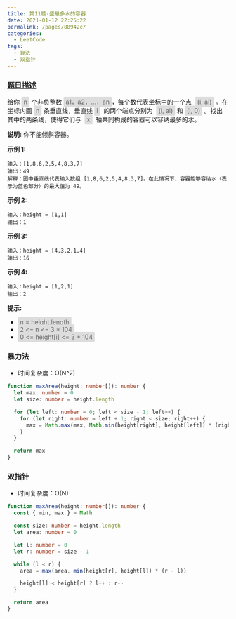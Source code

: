 ```yaml
---
title: 第11题-盛最多水的容器
date: 2021-01-12 22:25:22
permalink: /pages/88942c/
categories:
  - LeetCode
tags:
  - 算法
  - 双指针
---
```


### [题目描述](https://leetcode-cn.com/problems/container-with-most-water/)

给你 <span style="background: #ddd; color: #666; padding: 3px 5px; border-radius: 2px;">n</span> 个非负整数 <span style="background: #ddd; color: #666; padding: 3px 5px; border-radius: 2px;">a1，a2，...，an</span>，每个数代表坐标中的一个点  <span style="background: #ddd; color: #666; padding: 3px 5px; border-radius: 2px;">(i, ai)</span> 。在坐标内画 <span style="background: #ddd; color: #666; padding: 3px 5px; border-radius: 2px;">n</span> 条垂直线，垂直线 <span style="background: #ddd; color: #666; padding: 3px 5px; border-radius: 2px;">i</span>  的两个端点分别为  <span style="background: #ddd; color: #666; padding: 3px 5px; border-radius: 2px;">(i, ai)</span> 和 <span style="background: #ddd; color: #666; padding: 3px 5px; border-radius: 2px;">(i, 0)</span> 。找出其中的两条线，使得它们与  <span style="background: #ddd; color: #666; padding: 3px 5px; border-radius: 2px;">x</span>  轴共同构成的容器可以容纳最多的水。

<!-- more -->

**说明:** 你不能倾斜容器。

**示例 1:**

```
输入：[1,8,6,2,5,4,8,3,7]
输出：49
解释：图中垂直线代表输入数组 [1,8,6,2,5,4,8,3,7]。在此情况下，容器能够容纳水（表示为蓝色部分）的最大值为 49。
```

**示例 2:**

```
输入：height = [1,1]
输出：1
```

**示例 3:**

```
输入：height = [4,3,2,1,4]
输出：16
```

**示例 4:**

```
输入：height = [1,2,1]
输出：2
```

**提示:**

- <span style="background: #ddd; color: #666; padding: 3px 5px; border-radius: 2px;">n = height.length</span>
- <span style="background: #ddd; color: #666; padding: 3px 5px; border-radius: 2px;">2 <= n <= 3 \* 104</span>
- <span style="background: #ddd; color: #666; padding: 3px 5px; border-radius: 2px;">0 <= height[i] <= 3 \* 104</span>

### 暴力法

- 时间复杂度：O(N^2)



```TypeScript
function maxArea(height: number[]): number {
  let max: number = 0
  let size: number = height.length

  for (let left: number = 0; left < size - 1; left++) {
    for (let right: number = left + 1; right < size; right++) {
      max = Math.max(max, Math.min(height[right], height[left]) * (right - left))
    }
  }

  return max
}
```

### 双指针

- 时间复杂度：O(N)



```TypeScript
function maxArea(height: number[]): number {
  const { min, max } = Math

  const size: number = height.length
  let area: number = 0

  let l: number = 0
  let r: number = size - 1

  while (l < r) {
    area = max(area, min(height[r], height[l]) * (r - l))

    height[l] < height[r] ? l++ : r--
  }

  return area
}
```
